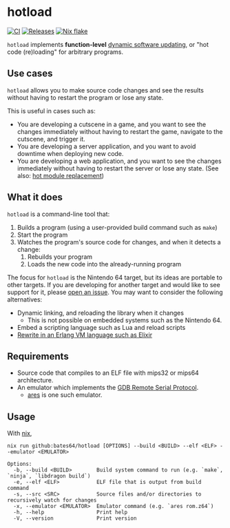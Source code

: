 # hotload

[![CI](https://github.com/bates64/hotload/actions/workflows/ci.yml/badge.svg)](https://github.com/bates64/hotload/actions/?workflow=CI)
[![Releases](https://img.shields.io/github/v/tag/bates64/hotload&label=release)](https://github.com/bates64/hotload/releases)
[![Nix flake](https://img.shields.io/badge/flake-github%3Abates64%2Fhotload-blue?logo=nixos&labelColor=white)](https://nixos.wiki/wiki/Flakes)

`hotload` implements **function-level** [dynamic software updating](https://wikipedia.org/wiki/Dynamic_software_updating), or "hot code (re)loading" for arbitrary programs.

## Use cases

`hotload` allows you to make source code changes and see the results without having to restart the program or lose any state.

This is useful in cases such as:

- You are developing a cutscene in a game, and you want to see the changes immediately without having to restart the game, navigate to the cutscene, and trigger it.
- You are developing a server application, and you want to avoid downtime when deploying new code.
- You are developing a web application, and you want to see the changes immediately without having to restart the server or lose any state. (See also: [hot module replacement](https://vitejs.dev/guide/api-hmr.html))

## What it does

`hotload` is a command-line tool that:

1. Builds a program (using a user-provided build command such as `make`)
2. Start the program
3. Watches the program's source code for changes, and when it detects a change:
    1. Rebuilds your program
    2. Loads the new code into the already-running program

The focus for `hotload` is the Nintendo 64 target, but its ideas are portable to other targets. If you are developing for another target and would like to see support for it, please [open an issue](https://github.com/bates64/hotload/issues/new). You may want to consider the following alternatives:
- Dynamic linking, and reloading the library when it changes
  * This is not possible on embedded systems such as the Nintendo 64.
- Embed a scripting language such as Lua and reload scripts
- [Rewrite in an Erlang VM language such as Elixir](https://www.elixirwiki.com/wiki/Erlang_Hot_Code_Reloading)

## Requirements

- Source code that compiles to an ELF file with mips32 or mips64 architecture.
- An emulator which implements the [GDB Remote Serial Protocol](https://sourceware.org/gdb/current/onlinedocs/gdb.html/Remote-Protocol.html).
    - [ares](https://ares-emu.net) is one such emulator.

## Usage

With [nix](https://zero-to-nix.com/),

```shell
nix run github:bates64/hotload [OPTIONS] --build <BUILD> --elf <ELF> --emulator <EMULATOR>
```

```
Options:
  -b, --build <BUILD>        Build system command to run (e.g. `make`, `ninja`, `libdragon build`)
  -e, --elf <ELF>            ELF file that is output from build command
  -s, --src <SRC>            Source files and/or directories to recursively watch for changes
  -x, --emulator <EMULATOR>  Emulator command (e.g. `ares rom.z64`)
  -h, --help                 Print help
  -V, --version              Print version
```
